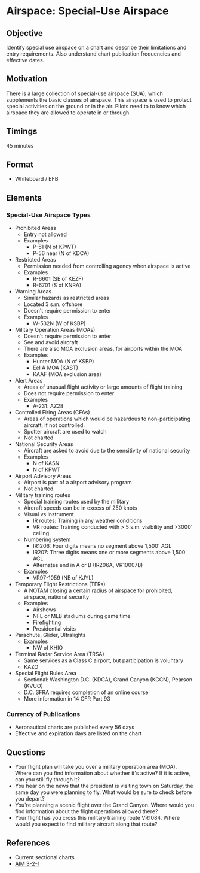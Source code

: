 # Airspace: Special-Use Airspace

## Objective

Identify special use airspace on a chart and describe their limitations and entry requirements. Also understand chart publication frequencies and effective dates.

## Motivation

There is a large collection of special-use airspace (SUA), which supplements the basic classes of airspace. This airspace is used to protect special activities on the ground or in the air. Pilots need to to know which airspace they are allowed to operate in or through.

## Timings

45 minutes

## Format

- Whiteboard / EFB

## Elements

### Special-Use Airspace Types

- Prohibited Areas
  - Entry not allowed
  - Examples
    - P-51 (N of KPWT)
    - P-56 near (N of KDCA)
- Restricted Areas
  - Permission needed from controlling agency when airspace is active
  - Examples
    - R-6601 (SE of KEZF)
    - R-6701 (S of KNRA)
- Warning Areas
  - Similar hazards as restricted areas
  - Located 3 s.m. offshore
  - Doesn't require permission to enter
  - Examples
    - W-532N (W of KSBP)
- Military Operation Areas (MOAs)
  - Doesn't require permission to enter
  - See and avoid aircraft
  - There are also MOA exclusion areas, for airports within the MOA
  - Examples
    - Hunter MOA (N of KSBP)
    - Eel A MOA (KAST)
    - KAAF (MOA exclusion area)
- Alert Areas
  - Areas of unusual flight activity or large amounts of flight training
  - Does not require permission to enter
  - Examples
    - A-231: AZ28
- Controlled Firing Areas (CFAs)
  - Areas of operations which would be hazardous to non-participating aircraft, if not controlled.
  - Spotter aircraft are used to watch
  - Not charted
- National Security Areas
  - Aircraft are asked to avoid due to the sensitivity of national security
  - Examples
    - N of KASN
    - N of KPWT
- Airport Advisory Areas
  - Airport is part of a airport advisory program
  - Not charted
- Military training routes
  - Special training routes used by the military
  - Aircraft speeds can be in excess of 250 knots
  - Visual vs instrument
    - IR routes: Training in any weather conditions
    - VR routes: Training conducted with > 5 s.m. visibility and >3000' ceiling
  - Numbering system
    - IR1206: Four digits means no segment above 1,500' AGL
    - IR207: Three digits means one or more segments above 1,500' AGL
    - Alternates end in A or B (IR206A, VR10007B)
  - Examples
    - VR97-1059 (NE of KJYL)
- Temporary Flight Restrictions (TFRs)
  - A NOTAM closing a certain radius of airspace for prohibited, airspace, national security
  - Examples
    - Airshows
    - NFL or MLB stadiums during game time
    - Firefighting
    - Presidential visits
- Parachute, Glider, Ultralights
  - Examples
    - NW of KHIO
- Terminal Radar Service Area (TRSA)
  - Same services as a Class C airport, but participation is voluntary
  - KAZO
- Special Flight Rules Area
  - Sectional: Washington D.C. (KDCA), Grand Canyon (KGCN), Pearson (KVUO)
  - D.C. SFRA requires completion of an online course
  - More information in 14 CFR Part 93

### Currency of Publications

- Aeronautical charts are published every 56 days
- Effective and expiration days are listed on the chart

## Questions

- Your flight plan will take you over a military operation area (MOA). Where can you find information about whether it's active? If it is active, can you still fly through it?
- You hear on the news that the president is visiting town on Saturday, the same day you were planning to fly. What would be sure to check before you depart?
- You're planning a scenic flight over the Grand Canyon. Where would you find information about the flight operations allowed there?
- Your flight has you cross this military training route VR1084. Where would you expect to find military aircraft along that route?

## References

- Current sectional charts
- [AIM 3-2-1](/_references/AIM/3-2-1)
